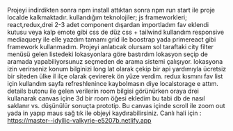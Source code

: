 Projeyi indirdikten sonra npm install attıktan sonra npm run start ile proje localde kalkmaktadır.
kullandığım teknolojiler;
js frameworkleri;
react,redux,drei
2-3 adet component dışardan importladım fav eklendi kutusu veya kalp emote gibi
css de düz css + tailwind kullandım responsive mediaquery ile elle yazdım tamamı grid ile boostrap yada primereact gibi framework kullanmadım.
Projeyi anlatıcak olursam sol taraftaki city filter menüsü gelen listedeki lokasyonlara göre bastırdım lokasyon seçip de aramada yapabiliyorsunuz seçmeden de arama sistemi çalışıyor.
lokasyona izin verirseniz konum bilginizi long lat olarak çekip bir api yardımıyla ücretsiz bir siteden ülke il ilçe olarak çevirerek ön yüze verdim.
redux kısmını fav list için kullandım sayfa refreshlenince kaybolmasın diye localstorage e attım.
details butonu ile gelen verilerin room bilgisi görünürken oraya drei kullanarak canvas içine 3d bir room öğesi ekledim bu tabi db de nasıl saklanır vs. düşünülür sonuçta prototip.
Bu canvas içinde scroll ile zoom out yada in yapıp maus sağ tık ile objeyi kaydırabilirsiniz. 
Canlı hali için :
https://master--idyllic-valkyrie-e5207b.netlify.app
